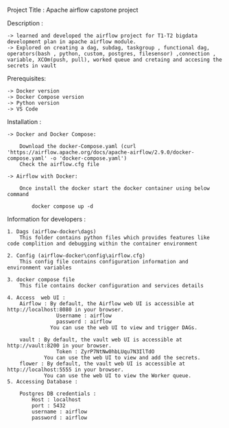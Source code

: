 Project Title :
    Apache airflow capstone project
   
Description :
 
    -> learned and developed the airflow project for T1-T2 bigdata development plan in apache airflow module.
    -> Explored on creating a dag, subdag, taskgroup , functional dag, operators(bash , python, custom, postgres, filesensor) ,connection , variable, XCOm(push, pull), worked queue and cretaing and accesing the secrets in vault
 
Prerequisites:
 
    -> Docker version
    -> Docker Compose version
    -> Python version
    -> VS Code
   
   
Installation :
   
    -> Docker and Docker Compose:
   
        Download the docker-Compose.yaml (curl 'https://airflow.apache.org/docs/apache-airflow/2.9.0/docker-compose.yaml' -o 'docker-compose.yaml')
        Check the airflow.cfg file
       
    -> Airflow with Docker:
   
        Once install the docker start the docker container using below command
           
            docker compose up -d
       
           
Information for developers :
   
    1. Dags (airflow-docker\dags)
        This folder contains python files which provides features like code complition and debugging within the container environment
       
    2. Config (airflow-docker\config\airflow.cfg)
        This config file contains configuration information and environment variables
       
    3. docker compose file
        This file contains docker configuration and services details
   
    4. Access  web UI :
        Airflow : By default, the Airflow web UI is accessible at http://localhost:8080 in your browser.
                    Username : airflow
                    password : airflow
                  You can use the web UI to view and trigger DAGs.
                 
        vault : By default, the vault web UI is accessible at http://vault:8200 in your browser.
                    Token : ZyrP7NtNw0hbLUqu7N3IlTdO
                You can use the web UI to view and add the secrets.
        flower : By default, the vault web UI is accessible at http://localhost:5555 in your browser.
                You can use the web UI to view the Worker queue.
    5. Accessing Database :
   
        Postgres DB credentials :
            Host : localhost
            port : 5432
            username : airflow
            password : airflow
    
 

